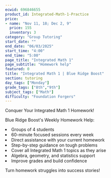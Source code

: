 ```yaml
---
ecwid: 696846655
product_id: Integrated-Math-1-Practice
price:
- name: "Nov 11, 18; Dec 2, 9"
  price: 155
  inventory: 3
category: "Group Tutoring"
start_date: ""
end_date: "06/03/2025"
start_time: "4:00"
end_time: "5:00"
page_title: "Integrated Math 1"
page_subtitle: "Homework help"
featured: 0
title: "Integrated Math 1 | Blue Ridge Boost"
section: tutoring
day_tags: ["Monday"]
grade_tags: ["8th","9th"]
subject_tags: ["Math"]
difficulty: "Foundation Forgers"
---
```

<p>Conquer Your Integrated Math 1 Homework!</p><p>Blue Ridge Boost's Weekly Homework Help:</p><li> Groups of 4 students</li><li>60-minute focused sessions every week</li><li>Direct assistance with your current homework</li><li>Step-by-step guidance on tough problems</li><li>Cover all Integrated Math 1 topics as they arise</li><li>Algebra, geometry, and statistics support</li><li>Improve grades and build confidence</li><p>Turn homework struggles into success stories!</p>
